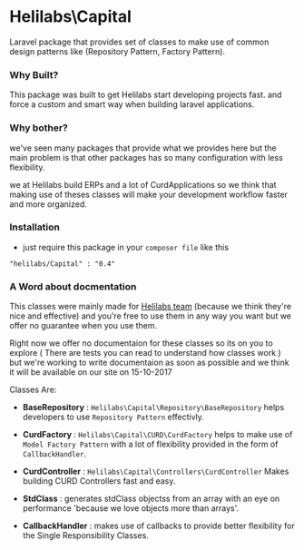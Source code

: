 # Helilabs\Capital

Laravel package that provides set of classes to make use of common design patterns like (Repository Pattern, Factory Pattern).

### Why Built?

This package was built to get Helilabs start developing projects fast. and force a custom and smart way when building laravel applications.

### Why bother?

we've seen many packages that provide what we provides here but the main problem is that other packages has so many configuration with less flexibility.

we at Helilabs build ERPs and a lot of CurdApplications so we think that making use of theses classes will make your development workflow faster and more organized.

### Installation
* just require this package in your `composer file` like this
```
"helilabs/Capital" : "0.4"
```

### A Word about docmentation
This classes were mainly made for [Helilabs team](http://helilabs.com/) (because we think they're nice and effective) and you're free to use them in any way you want
but we offer no guarantee when you use them.

Right now we offer no documentaion for these classes so its on you to explore ( There are tests you can read to understand how classes work ) but we're working to write documentaion as soon as possible and we think it will be available on our site on 15-10-2017

Classes Are:

* **BaseRepository** : `Helilabs\Capital\Repository\BaseRepository` helps developers to use `Repository Pattern` effectivly.

* **CurdFactory** : `Helilabs\Capital\CURD\CurdFactory` helps to make use of `Model Factory Pattern` with a lot of flexibility provided in the form of `CallbackHandler`.

* **CurdController** : `Helilabs\Capital\Controllers\CurdController` Makes building CURD Controllers fast and easy.

*  **StdClass** :  generates stdClass objectss from an array with an eye on performance 'because we love objects more than arrays'.

* **CallbackHandler** : makes use of callbacks to provide better flexibility for the Single Responsibility Classes.

